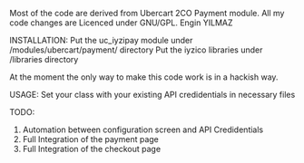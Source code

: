 Most of the code are derived from Ubercart 2CO Payment module.
All my code changes are Licenced under GNU/GPL.
Engin YILMAZ

INSTALLATION:
Put the uc_iyzipay module under /modules/ubercart/payment/ directory
Put the iyzico libraries under /libraries directory

At the moment the only way to make this code work is in a hackish way.

USAGE:
Set your class with your existing API credidentials in necessary files 

TODO:
1) Automation between configuration screen and API Credidentials
2) Full Integration of the payment page
3) Full Integration of the checkout page


